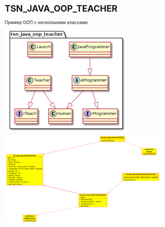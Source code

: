# TSN_JAVA_OOP_TEACHER

Пример ООП с несколькими классами

![srcreenshot](tsn.png)

![srcreenshot](uml.png)